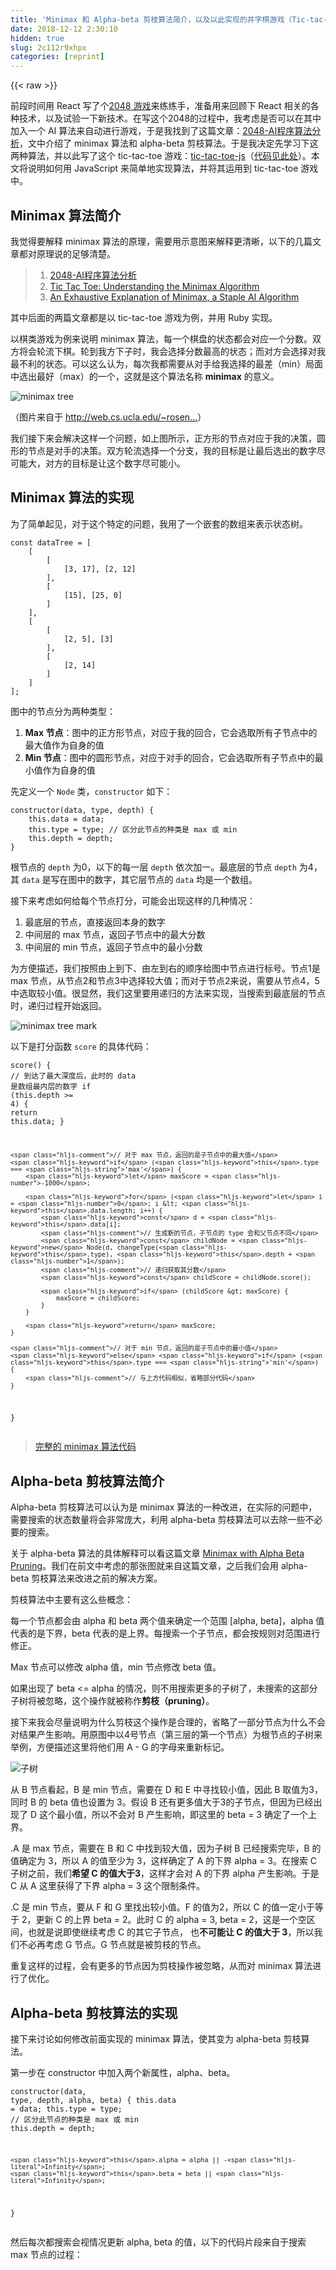 ```yaml
---
title: 'Minimax 和 Alpha-beta 剪枝算法简介，以及以此实现的井字棋游戏（Tic-tac-toe）' 
date: 2018-12-12 2:30:10
hidden: true
slug: 2c112r9xhpx
categories: [reprint]
---
```


{{< raw >}}

                    
<p>前段时间用 React 写了个<a href="https://github.com/noiron/react-2048" rel="nofollow noreferrer" target="_blank">2048 游戏</a>来练练手，准备用来回顾下 React 相关的各种技术，以及试验一下新技术。在写这个2048的过程中，我考虑是否可以在其中加入一个 AI 算法来自动进行游戏，于是我找到了这篇文章：<a href="http://blog.codinglabs.org/articles/2048-ai-analysis.html" rel="nofollow noreferrer" target="_blank">2048-AI程序算法分析</a>，文中介绍了 minimax 算法和 alpha-beta 剪枝算法。于是我决定先学习下这两种算法，并以此写了这个 tic-tac-toe 游戏：<a href="https://tic-tac-toe-js-app.herokuapp.com/" rel="nofollow noreferrer" target="_blank">tic-tac-toe-js</a>（<a href="https://github.com/noiron/tic-tac-toe-js" rel="nofollow noreferrer" target="_blank">代码见此处</a>）。本文将说明如何用 JavaScript 来简单地实现算法，并将其运用到 tic-tac-toe 游戏中。</p>
<h2 id="articleHeader0">Minimax 算法简介</h2>
<p>我觉得要解释 minimax 算法的原理，需要用示意图来解释更清晰，以下的几篇文章都对原理说的足够清楚。</p>
<blockquote><ol>
<li><a href="http://blog.codinglabs.org/articles/2048-ai-analysis.html" rel="nofollow noreferrer" target="_blank">2048-AI程序算法分析</a></li>
<li><a href="https://www.neverstopbuilding.com/blog/2013/12/13/tic-tac-toe-understanding-the-minimax-algorithm13/" rel="nofollow noreferrer" target="_blank">Tic Tac Toe: Understanding the Minimax Algorithm</a></li>
<li><a href="http://www.flyingmachinestudios.com/programming/minimax/" rel="nofollow noreferrer" target="_blank">An Exhaustive Explanation of Minimax, a Staple AI Algorithm</a></li>
</ol></blockquote>
<p>其中后面的两篇文章都是以 tic-tac-toe 游戏为例，并用 Ruby 实现。</p>
<p>以棋类游戏为例来说明 minimax 算法，每一个棋盘的状态都会对应一个分数。双方将会轮流下棋。轮到我方下子时，我会选择分数最高的状态；而对方会选择对我最不利的状态。可以这么认为，每次我都需要从对手给我选择的最差（min）局面中选出最好（max）的一个，这就是这个算法名称 <strong>minimax</strong> 的意义。</p>
<p><span class="img-wrap"><img data-src="/img/bV4Vis?w=813&amp;h=495" src="https://static.alili.tech/img/bV4Vis?w=813&amp;h=495" alt="minimax tree" title="minimax tree" style="cursor: pointer; display: inline;"></span></p>
<p>（图片来自于 <a href="http://web.cs.ucla.edu/~rosen/161/notes/alphabeta.html" rel="nofollow noreferrer" target="_blank">http://web.cs.ucla.edu/~rosen...</a>）</p>
<p>我们接下来会解决这样一个问题，如上图所示，正方形的节点对应于我的决策，圆形的节点是对手的决策。双方轮流选择一个分支，我的目标是让最后选出的数字尽可能大，对方的目标是让这个数字尽可能小。</p>
<h2 id="articleHeader1">Minimax 算法的实现</h2>
<p>为了简单起见，对于这个特定的问题，我用了一个嵌套的数组来表示状态树。</p>
<div class="widget-codetool" style="display:none;">
      <div class="widget-codetool--inner">
      <span class="selectCode code-tool" data-toggle="tooltip" data-placement="top" title="" data-original-title="全选"></span>
      <span type="button" class="copyCode code-tool" data-toggle="tooltip" data-placement="top" data-clipboard-text="const dataTree = [
    [
        [
            [3, 17], [2, 12]
        ],
        [
            [15], [25, 0]
        ]
    ],
    [
        [
            [2, 5], [3]
        ],
        [
            [2, 14]
        ]
    ]
];" title="" data-original-title="复制"></span>
      <span type="button" class="saveToNote code-tool" data-toggle="tooltip" data-placement="top" title="" data-original-title="放进笔记"></span>
      </div>
      </div><pre class="javascript hljs"><code class="js"><span class="hljs-keyword">const</span> dataTree = [
    [
        [
            [<span class="hljs-number">3</span>, <span class="hljs-number">17</span>], [<span class="hljs-number">2</span>, <span class="hljs-number">12</span>]
        ],
        [
            [<span class="hljs-number">15</span>], [<span class="hljs-number">25</span>, <span class="hljs-number">0</span>]
        ]
    ],
    [
        [
            [<span class="hljs-number">2</span>, <span class="hljs-number">5</span>], [<span class="hljs-number">3</span>]
        ],
        [
            [<span class="hljs-number">2</span>, <span class="hljs-number">14</span>]
        ]
    ]
];</code></pre>
<p>图中的节点分为两种类型：</p>
<ol>
<li>
<strong>Max 节点</strong>：图中的正方形节点，对应于我的回合，它会选取所有子节点中的最大值作为自身的值</li>
<li>
<strong>Min 节点</strong>：图中的圆形节点，对应于对手的回合，它会选取所有子节点中的最小值作为自身的值</li>
</ol>
<p>先定义一个 <code>Node</code> 类，<code>constructor</code> 如下：</p>
<div class="widget-codetool" style="display:none;">
      <div class="widget-codetool--inner">
      <span class="selectCode code-tool" data-toggle="tooltip" data-placement="top" title="" data-original-title="全选"></span>
      <span type="button" class="copyCode code-tool" data-toggle="tooltip" data-placement="top" data-clipboard-text="constructor(data, type, depth) {
    this.data = data;
    this.type = type; // 区分此节点的种类是 max 或 min
    this.depth = depth;
}" title="" data-original-title="复制"></span>
      <span type="button" class="saveToNote code-tool" data-toggle="tooltip" data-placement="top" title="" data-original-title="放进笔记"></span>
      </div>
      </div><pre class="javascript hljs"><code class="js"><span class="hljs-keyword">constructor</span>(data, type, depth) {
    <span class="hljs-keyword">this</span>.data = data;
    <span class="hljs-keyword">this</span>.type = type; <span class="hljs-comment">// 区分此节点的种类是 max 或 min</span>
    <span class="hljs-keyword">this</span>.depth = depth;
}</code></pre>
<p>根节点的 <code>depth</code> 为0，以下的每一层 <code>depth</code> 依次加一。最底层的节点 <code>depth</code> 为4，其 <code>data</code> 是写在图中的数字，其它层节点的 <code>data</code> 均是一个数组。</p>
<p>接下来考虑如何给每个节点打分，可能会出现这样的几种情况：</p>
<ol>
<li>最底层的节点，直接返回本身的数字</li>
<li>中间层的 max 节点，返回子节点中的最大分数</li>
<li>中间层的 min 节点，返回子节点中的最小分数</li>
</ol>
<p>为方便描述，我们按照由上到下、由左到右的顺序给图中节点进行标号。节点1是 max 节点，从节点2和节点3中选择较大值；而对于节点2来说，需要从节点4，5中选取较小值。很显然，我们这里要用递归的方法来实现，当搜索到最底层的节点时，递归过程开始返回。</p>
<p><span class="img-wrap"><img data-src="/img/bV4ViB?w=813&amp;h=495" src="https://static.alili.tech/img/bV4ViB?w=813&amp;h=495" alt="minimax tree mark" title="minimax tree mark" style="cursor: pointer; display: inline;"></span></p>
<p>以下是打分函数 <code>score</code> 的具体代码：</p>
<div class="widget-codetool" style="display:none;">
      <div class="widget-codetool--inner">
      <span class="selectCode code-tool" data-toggle="tooltip" data-placement="top" title="" data-original-title="全选"></span>
      <span type="button" class="copyCode code-tool" data-toggle="tooltip" data-placement="top" data-clipboard-text="score() {
    // 到达了最大深度后，此时的 data 是数组最内层的数字
    if (this.depth >= 4) {
        return this.data;
    }

    // 对于 max 节点，返回的是子节点中的最大值
    if (this.type === 'max') {
        let maxScore = -1000;

        for (let i = 0; i < this.data.length; i++) {
            const d = this.data[i];
            // 生成新的节点，子节点的 type 会和父节点不同
            const childNode = new Node(d, changeType(this.type), this.depth + 1);
            // 递归获取其分数
            const childScore = childNode.score();

            if (childScore > maxScore) {
                maxScore = childScore;
            }
        }

        return maxScore;
    }

    // 对于 min 节点，返回的是子节点中的最小值
    else if (this.type === 'min') {
        // 与上方代码相似，省略部分代码
    }
}" title="" data-original-title="复制"></span>
      <span type="button" class="saveToNote code-tool" data-toggle="tooltip" data-placement="top" title="" data-original-title="放进笔记"></span>
      </div>
      </div><pre class="javascript hljs"><code class="js">score() {
    <span class="hljs-comment">// 到达了最大深度后，此时的 data 是数组最内层的数字</span>
    <span class="hljs-keyword">if</span> (<span class="hljs-keyword">this</span>.depth &gt;= <span class="hljs-number">4</span>) {
        <span class="hljs-keyword">return</span> <span class="hljs-keyword">this</span>.data;
    }

    <span class="hljs-comment">// 对于 max 节点，返回的是子节点中的最大值</span>
    <span class="hljs-keyword">if</span> (<span class="hljs-keyword">this</span>.type === <span class="hljs-string">'max'</span>) {
        <span class="hljs-keyword">let</span> maxScore = <span class="hljs-number">-1000</span>;

        <span class="hljs-keyword">for</span> (<span class="hljs-keyword">let</span> i = <span class="hljs-number">0</span>; i &lt; <span class="hljs-keyword">this</span>.data.length; i++) {
            <span class="hljs-keyword">const</span> d = <span class="hljs-keyword">this</span>.data[i];
            <span class="hljs-comment">// 生成新的节点，子节点的 type 会和父节点不同</span>
            <span class="hljs-keyword">const</span> childNode = <span class="hljs-keyword">new</span> Node(d, changeType(<span class="hljs-keyword">this</span>.type), <span class="hljs-keyword">this</span>.depth + <span class="hljs-number">1</span>);
            <span class="hljs-comment">// 递归获取其分数</span>
            <span class="hljs-keyword">const</span> childScore = childNode.score();

            <span class="hljs-keyword">if</span> (childScore &gt; maxScore) {
                maxScore = childScore;
            }
        }

        <span class="hljs-keyword">return</span> maxScore;
    }

    <span class="hljs-comment">// 对于 min 节点，返回的是子节点中的最小值</span>
    <span class="hljs-keyword">else</span> <span class="hljs-keyword">if</span> (<span class="hljs-keyword">this</span>.type === <span class="hljs-string">'min'</span>) {
        <span class="hljs-comment">// 与上方代码相似，省略部分代码</span>
    }
}</code></pre>
<blockquote><a href="https://github.com/noiron/tic-tac-toe-js/blob/master/algorithms/minimax.js" rel="nofollow noreferrer" target="_blank">完整的 minimax 算法代码</a></blockquote>
<h2 id="articleHeader2">Alpha-beta 剪枝算法简介</h2>
<p>Alpha-beta 剪枝算法可以认为是 minimax 算法的一种改进，在实际的问题中，需要搜索的状态数量将会非常庞大，利用 alpha-beta 剪枝算法可以去除一些不必要的搜索。</p>
<p>关于 alpha-beta 算法的具体解释可以看这篇文章 <a href="http://web.cs.ucla.edu/~rosen/161/notes/alphabeta.html" rel="nofollow noreferrer" target="_blank">Minimax with Alpha Beta Pruning</a>。我们在前文中考虑的那张图就来自这篇文章，之后我们会用 alpha-beta 剪枝算法来改进之前的解决方案。</p>
<p>剪枝算法中主要有这么些概念：</p>
<p>每一个节点都会由 alpha 和 beta 两个值来确定一个范围 [alpha, beta]，alpha 值代表的是下界，beta 代表的是上界。每搜索一个子节点，都会按规则对范围进行修正。</p>
<p>Max 节点可以修改 alpha 值，min 节点修改 beta 值。</p>
<p>如果出现了 beta &lt;= alpha 的情况，则不用搜索更多的子树了，未搜索的这部分子树将被忽略，这个操作就被称作<strong>剪枝（pruning）</strong>。</p>
<p>接下来我会尽量说明为什么剪枝这个操作是合理的，省略了一部分节点为什么不会对结果产生影响。用原图中以4号节点（第三层的第一个节点）为根节点的子树来举例，方便描述这里将他们用 A - G 的字母来重新标记。</p>
<p><span class="img-wrap"><img data-src="/img/bV4Vjd?w=544&amp;h=419" src="https://static.alili.tech/img/bV4Vjd?w=544&amp;h=419" alt="子树" title="子树" style="cursor: pointer;"></span></p>
<p>从 B 节点看起，B 是 min 节点，需要在 D 和 E 中寻找较小值，因此 B 取值为3，同时 B 的 beta 值也设置为 3。假设 B 还有更多值大于3的子节点，但因为已经出现了 D 这个最小值，所以不会对 B 产生影响，即这里的 beta = 3 确定了一个上界。</p>
<p>.A 是 max 节点，需要在 B 和 C 中找到较大值，因为子树 B 已经搜索完毕，B 的值确定为 3，所以 A 的值至少为 3，这样确定了 A 的下界 alpha = 3。在搜索 C 子树之前，我们<strong>希望 C 的值大于3</strong>，这样才会对 A 的下界 alpha 产生影响。于是 C 从 A 这里获得了下界 alpha = 3 这个限制条件。</p>
<p>.C 是 min 节点，要从 F 和 G 里找出较小值。F 的值为2，所以 C 的值一定小于等于 2，更新 C 的上界 beta = 2。此时 C 的 alpha = 3, beta = 2，这是一个空区间，也就是说即使继续考虑 C 的其它子节点， 也<strong>不可能让 C 的值大于 3</strong>，所以我们不必再考虑 G 节点。G 节点就是被剪枝的节点。</p>
<p>重复这样的过程，会有更多的节点因为剪枝操作被忽略，从而对 minimax 算法进行了优化。</p>
<h2 id="articleHeader3">Alpha-beta 剪枝算法的实现</h2>
<p>接下来讨论如何修改前面实现的 minimax 算法，使其变为 alpha-beta 剪枝算法。</p>
<p>第一步在 constructor 中加入两个新属性，alpha、beta。</p>
<div class="widget-codetool" style="display:none;">
      <div class="widget-codetool--inner">
      <span class="selectCode code-tool" data-toggle="tooltip" data-placement="top" title="" data-original-title="全选"></span>
      <span type="button" class="copyCode code-tool" data-toggle="tooltip" data-placement="top" data-clipboard-text="constructor(data, type, depth, alpha, beta) {
    this.data = data;
    this.type = type; // 区分此节点的种类是 max 或 min
    this.depth = depth;

    this.alpha = alpha || -Infinity;
    this.beta = beta || Infinity;
}" title="" data-original-title="复制"></span>
      <span type="button" class="saveToNote code-tool" data-toggle="tooltip" data-placement="top" title="" data-original-title="放进笔记"></span>
      </div>
      </div><pre class="javascript hljs"><code class="js"><span class="hljs-keyword">constructor</span>(data, type, depth, alpha, beta) {
    <span class="hljs-keyword">this</span>.data = data;
    <span class="hljs-keyword">this</span>.type = type; <span class="hljs-comment">// 区分此节点的种类是 max 或 min</span>
    <span class="hljs-keyword">this</span>.depth = depth;

    <span class="hljs-keyword">this</span>.alpha = alpha || -<span class="hljs-literal">Infinity</span>;
    <span class="hljs-keyword">this</span>.beta = beta || <span class="hljs-literal">Infinity</span>;
}</code></pre>
<p>然后每次都搜索会视情况更新 alpha, beta 的值，以下的代码片段来自于搜索 max 节点的过程：</p>
<div class="widget-codetool" style="display:none;">
      <div class="widget-codetool--inner">
      <span class="selectCode code-tool" data-toggle="tooltip" data-placement="top" title="" data-original-title="全选"></span>
      <span type="button" class="copyCode code-tool" data-toggle="tooltip" data-placement="top" data-clipboard-text="// alphabeta.js 中的 score() 函数

for (let i = 0; i < this.data.length; i++) {
    // ...

    if (childScore > maxScore) {
        maxScore = childScore;
        // 相对于 minimax 算法，alpha-beta 剪枝算法在这里增加了一个更新 alpha 值的操作
        this.alpha = maxScore;
    }

    // 如果满足了退出的条件，我们不需要继续搜索更多的节点了，退出循环
    if (this.alpha >= this.beta) {
        break;
    }" title="" data-original-title="复制"></span>
      <span type="button" class="saveToNote code-tool" data-toggle="tooltip" data-placement="top" title="" data-original-title="放进笔记"></span>
      </div>
      </div><pre class="javascript hljs"><code class="js"><span class="hljs-comment">// alphabeta.js 中的 score() 函数</span>

<span class="hljs-keyword">for</span> (<span class="hljs-keyword">let</span> i = <span class="hljs-number">0</span>; i &lt; <span class="hljs-keyword">this</span>.data.length; i++) {
    <span class="hljs-comment">// ...</span>

    <span class="hljs-keyword">if</span> (childScore &gt; maxScore) {
        maxScore = childScore;
        <span class="hljs-comment">// 相对于 minimax 算法，alpha-beta 剪枝算法在这里增加了一个更新 alpha 值的操作</span>
        <span class="hljs-keyword">this</span>.alpha = maxScore;
    }

    <span class="hljs-comment">// 如果满足了退出的条件，我们不需要继续搜索更多的节点了，退出循环</span>
    <span class="hljs-keyword">if</span> (<span class="hljs-keyword">this</span>.alpha &gt;= <span class="hljs-keyword">this</span>.beta) {
        <span class="hljs-keyword">break</span>;
    }</code></pre>
<p>相对应的是在 min 节点中，我们更新的将是 beta 值。好了，只需要做这么些简单的改变，就将 minimax 算法改变成了 alpha-beta 剪枝算法了。</p>
<p>最后看看如何将算法应用到 tic-tac-toe 游戏中。</p>
<blockquote><a href="https://github.com/noiron/tic-tac-toe-js/blob/master/algorithms/alphabeta.js" rel="nofollow noreferrer" target="_blank">完整的 alpha-beta 剪枝算法代码</a></blockquote>
<h2 id="articleHeader4">Tic-tac-toe 游戏中的应用</h2>
<p>Tic-tac-toe，即井字棋游戏，规则是在双方轮流在 3x3 的棋盘上的任意位置下子，率先将三子连成一线的一方获胜。</p>
<p>这就是一个非常适合用 minimax 来解决的问题，即使在不考虑对称的情况，所有的游戏状态也只有 9! = 362880 种，相比于其它棋类游戏天文数字般的状态数量已经很少了，因而很适合作为算法的示例。</p>
<p>我在代码中将棋盘的状态用一个长度为9的数组来表示，然后利用 canvas 绘制出一个简易的棋盘，下子的过程就是修改数组的对应位置然后重绘画面。</p>
<p>现在我们已经有了现成的 minimax 和 alpha-beta 剪枝算法，只要加上一点儿细节就能完成这个游戏了?。</p>
<p>先来定义一个 <code>GameState</code> 类，其中保存了游戏的状态，对应于之前分析过程中的节点，其 <code>constructor</code> 如下：</p>
<div class="widget-codetool" style="display:none;">
      <div class="widget-codetool--inner">
      <span class="selectCode code-tool" data-toggle="tooltip" data-placement="top" title="" data-original-title="全选"></span>
      <span type="button" class="copyCode code-tool" data-toggle="tooltip" data-placement="top" data-clipboard-text="constructor(board, player, depth, alpha, beta) {
    this.board = board;
    // player 是用字符 X 和 O 来标记当前由谁下子，以此来判断当前是 max 还是 min 节点
    this.playerTurn = player;
    this.depth = depth;

    // 保存分数最高或最低的状态，用于确定下一步的棋盘状态
    this.choosenState = null;
    this.alpha = alpha || -Infinity;
    this.beta = beta || Infinity;
}" title="" data-original-title="复制"></span>
      <span type="button" class="saveToNote code-tool" data-toggle="tooltip" data-placement="top" title="" data-original-title="放进笔记"></span>
      </div>
      </div><pre class="javascript hljs"><code class="js"><span class="hljs-keyword">constructor</span>(board, player, depth, alpha, beta) {
    <span class="hljs-keyword">this</span>.board = board;
    <span class="hljs-comment">// player 是用字符 X 和 O 来标记当前由谁下子，以此来判断当前是 max 还是 min 节点</span>
    <span class="hljs-keyword">this</span>.playerTurn = player;
    <span class="hljs-keyword">this</span>.depth = depth;

    <span class="hljs-comment">// 保存分数最高或最低的状态，用于确定下一步的棋盘状态</span>
    <span class="hljs-keyword">this</span>.choosenState = <span class="hljs-literal">null</span>;
    <span class="hljs-keyword">this</span>.alpha = alpha || -<span class="hljs-literal">Infinity</span>;
    <span class="hljs-keyword">this</span>.beta = beta || <span class="hljs-literal">Infinity</span>;
}</code></pre>
<p>为进行游戏，首先需要一个 <code>checkFinish</code> 函数，检查游戏是否结束，结束时返回胜利者信息。搜索的过程是在 <code>getScore</code> 函数中完成的，每次搜索先检查游戏是否结束，平局返回零分，我们的算法是站在 AI 的角度来考虑的，因此 AI 胜利时返回10分，AI 失利时返回-10分。</p>
<div class="widget-codetool" style="display:none;">
      <div class="widget-codetool--inner">
      <span class="selectCode code-tool" data-toggle="tooltip" data-placement="top" title="" data-original-title="全选"></span>
      <span type="button" class="copyCode code-tool" data-toggle="tooltip" data-placement="top" data-clipboard-text="// alphabeta.js 中的 getScore() 方法

const winner = this.checkFinish();
if (winner) {
    if (winner === 'draw') return 0;
    if (winner === aiToken) return 10;
    return -10;
}" title="" data-original-title="复制"></span>
      <span type="button" class="saveToNote code-tool" data-toggle="tooltip" data-placement="top" title="" data-original-title="放进笔记"></span>
      </div>
      </div><pre class="javascript hljs"><code class="js"><span class="hljs-comment">// alphabeta.js 中的 getScore() 方法</span>

<span class="hljs-keyword">const</span> winner = <span class="hljs-keyword">this</span>.checkFinish();
<span class="hljs-keyword">if</span> (winner) {
    <span class="hljs-keyword">if</span> (winner === <span class="hljs-string">'draw'</span>) <span class="hljs-keyword">return</span> <span class="hljs-number">0</span>;
    <span class="hljs-keyword">if</span> (winner === aiToken) <span class="hljs-keyword">return</span> <span class="hljs-number">10</span>;
    <span class="hljs-keyword">return</span> <span class="hljs-number">-10</span>;
}</code></pre>
<p>接着是对 max 和 min 节点的分类处理：</p>
<div class="widget-codetool" style="display:none;">
      <div class="widget-codetool--inner">
      <span class="selectCode code-tool" data-toggle="tooltip" data-placement="top" title="" data-original-title="全选"></span>
      <span type="button" class="copyCode code-tool" data-toggle="tooltip" data-placement="top" data-clipboard-text="// alphabeta.js 中的 getScore() 方法

// 获得所有可能的位置，利用 shuffle 加入随机性
const availablePos = _.shuffle(this.getAvailablePos());

// 对于 max 节点，返回的是子节点中的最大值
if (this.playerTurn === aiToken) {
    let maxScore = -1000;
    let maxIndex = 0;

    for (let i = 0; i < availablePos.length; i++) {
        const pos = availablePos[i];
        // 在给定的位置下子，生成一个新的棋盘
        const newBoard = this.generateNewBoard(pos, this.playerTurn);

        // 生成一个新的节点
        const childState = new GameState(newBoard, changeTurn(this.playerTurn), this.depth + 1, this.alpha, this.beta);
        // 这里开始递归调用 getScore() 函数
        const childScore = childState.getScore();

        if (childScore > maxScore) {
            maxScore = childScore;
            maxIndex = i;
            // 这里保存产生了最大的分数的节点，之后会被用于进行下一步
            this.choosenState = childState;
            this.alpha = maxScore;
        }

        if (this.alpha >= this.beta) {
            break;
        }
    }

    return maxScore;
}

// min 节点的处理与上面类似
// ..." title="" data-original-title="复制"></span>
      <span type="button" class="saveToNote code-tool" data-toggle="tooltip" data-placement="top" title="" data-original-title="放进笔记"></span>
      </div>
      </div><pre class="javascript hljs"><code class="js"><span class="hljs-comment">// alphabeta.js 中的 getScore() 方法</span>

<span class="hljs-comment">// 获得所有可能的位置，利用 shuffle 加入随机性</span>
<span class="hljs-keyword">const</span> availablePos = _.shuffle(<span class="hljs-keyword">this</span>.getAvailablePos());

<span class="hljs-comment">// 对于 max 节点，返回的是子节点中的最大值</span>
<span class="hljs-keyword">if</span> (<span class="hljs-keyword">this</span>.playerTurn === aiToken) {
    <span class="hljs-keyword">let</span> maxScore = <span class="hljs-number">-1000</span>;
    <span class="hljs-keyword">let</span> maxIndex = <span class="hljs-number">0</span>;

    <span class="hljs-keyword">for</span> (<span class="hljs-keyword">let</span> i = <span class="hljs-number">0</span>; i &lt; availablePos.length; i++) {
        <span class="hljs-keyword">const</span> pos = availablePos[i];
        <span class="hljs-comment">// 在给定的位置下子，生成一个新的棋盘</span>
        <span class="hljs-keyword">const</span> newBoard = <span class="hljs-keyword">this</span>.generateNewBoard(pos, <span class="hljs-keyword">this</span>.playerTurn);

        <span class="hljs-comment">// 生成一个新的节点</span>
        <span class="hljs-keyword">const</span> childState = <span class="hljs-keyword">new</span> GameState(newBoard, changeTurn(<span class="hljs-keyword">this</span>.playerTurn), <span class="hljs-keyword">this</span>.depth + <span class="hljs-number">1</span>, <span class="hljs-keyword">this</span>.alpha, <span class="hljs-keyword">this</span>.beta);
        <span class="hljs-comment">// 这里开始递归调用 getScore() 函数</span>
        <span class="hljs-keyword">const</span> childScore = childState.getScore();

        <span class="hljs-keyword">if</span> (childScore &gt; maxScore) {
            maxScore = childScore;
            maxIndex = i;
            <span class="hljs-comment">// 这里保存产生了最大的分数的节点，之后会被用于进行下一步</span>
            <span class="hljs-keyword">this</span>.choosenState = childState;
            <span class="hljs-keyword">this</span>.alpha = maxScore;
        }

        <span class="hljs-keyword">if</span> (<span class="hljs-keyword">this</span>.alpha &gt;= <span class="hljs-keyword">this</span>.beta) {
            <span class="hljs-keyword">break</span>;
        }
    }

    <span class="hljs-keyword">return</span> maxScore;
}

<span class="hljs-comment">// min 节点的处理与上面类似</span>
<span class="hljs-comment">// ...</span></code></pre>
<blockquote>完整代码见<a href="https://github.com/noiron/tic-tac-toe-js/blob/master/src/alphabeta.js" rel="nofollow noreferrer" target="_blank">alphabeta.js</a>
</blockquote>
<h2 id="articleHeader5">总结</h2>
<p>这样就简单地介绍了 minimax 算法和 alpha-beta 算法，并分别给出了一个简单的实现，然后在 tic-tac-toe 游戏中应用了算法。</p>
<p>文章中所提到的所有代码可见此项目：<a href="https://github.com/noiron/tic-tac-toe-js" rel="nofollow noreferrer" target="_blank">Tic-tac-toe-js</a>。其中的 <code>algorithms</code> 文件夹中是两种算法的简单实现，<code>src</code> 文件中是游戏的代码。</p>
<p>文章开头说到了这篇文章起源于写2048游戏项目的过程中，之后我将 minimax 算法应用到了2048游戏的 AI 中，不过对于局面的评估函数尚不完善，现在 AI 只能勉强合成1024?， 还有很大的改进空间。</p>
<hr>
<p><a href="http://www.wukai.me/2018/03/04/minimax-alpha-beta-pruning-and-tic-tac-toe/" rel="nofollow noreferrer" target="_blank">本文原链接</a></p>

                
{{< /raw >}}

# 版权声明
本文资源来源互联网，仅供学习研究使用，版权归该资源的合法拥有者所有，

本文仅用于学习、研究和交流目的。转载请注明出处、完整链接以及原作者。

原作者若认为本站侵犯了您的版权，请联系我们，我们会立即删除！

## 原文标题
Minimax 和 Alpha-beta 剪枝算法简介，以及以此实现的井字棋游戏（Tic-tac-toe）

## 原文链接
[https://segmentfault.com/a/1190000013527949](https://segmentfault.com/a/1190000013527949)

